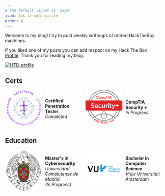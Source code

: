 ```yaml
---
# the default layout is 'page'
icon: fas fa-info-circle
order: 4
---
```


Welcome to my blog! I try to post weekly writteups of retired HackTheBox machines.

If you liked one of my posts you can add respect on my Hack The Box [Profile](https://app.hackthebox.com/profile/2059306). Thank you for reading my blog.

[![HTB_profile](https://www.hackthebox.com/badge/image/2059306)](https://app.hackthebox.com/profile/2059306)


## Certs

<div style="display: grid; grid-template-columns: 1fr 1fr; gap: 20px; align-items: start;">

<div style="display: grid; grid-template-columns: auto 1fr; gap: 10px; align-items: center;">
    <div>
        <img src="assets/images/cpts/cpts-logo2.png" alt="HTB" width="120"/>
    </div>
    <div>
        <strong>Certified Penetration Tester</strong><br>
        <em>Completed</em>
    </div>
</div>

<div style="display: grid; grid-template-columns: auto 1fr; gap: 10px; align-items: center;">
    <div>
        <img src="assets/images/cpts/SecurityPlus Logo Certified CE.png" alt="Security+" width="120"/>
    </div>
    <div>
        <strong>CompTIA Security + </strong><br>
        <em>In Progress</em>
    </div>
</div>

</div>

## Education

<div style="display: grid; grid-template-columns: 1fr 1fr; gap: 20px; align-items: start;">

<div style="display: grid; grid-template-columns: auto 1fr; gap: 10px; align-items: center;">
    <div>
        <img src="assets/images/cpts/madrid.png" alt="HTB" width="120"/>
    </div>
    <div>
        <strong>Master's in Cybersecurity</strong><br>
        <em>Universidad Complutense de Madrid</em><br>
        <em>(In Progress)</em>
    </div>
</div>

<div style="display: grid; grid-template-columns: auto 1fr; gap: 10px; align-items: center;">
    <div>
        <img src="assets/images/cpts/ams.png" alt="Security+" width="120"/>
    </div>
    <div>
        <strong>Bachelor in Computer Science</strong><br>
        <em>Vrijie Universiteit Amsterdam</em>
    </div>
</div>

</div>